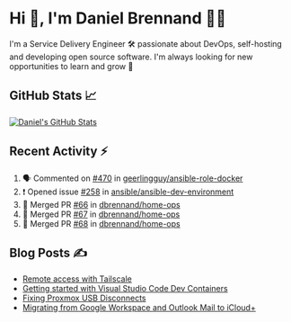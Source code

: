 # Hi 👋, I'm Daniel Brennand 👨‍💻

I'm a Service Delivery Engineer 🛠 passionate about DevOps, self-hosting and developing open source software. I'm always looking for new opportunities to learn and grow 🌱

## GitHub Stats 📈

[![Daniel's GitHub Stats](https://github-readme-stats.vercel.app/api?username=dbrennand&show_icons=true&count_private=true&hide_border=true&theme=dark)](https://github.com/anuraghazra/github-readme-stats)

## Recent Activity ⚡

<!--START_SECTION:activity-->
1. 🗣 Commented on [#470](https://github.com/geerlingguy/ansible-role-docker/issues/470#issuecomment-2419471448) in [geerlingguy/ansible-role-docker](https://github.com/geerlingguy/ansible-role-docker)
2. ❗ Opened issue [#258](https://github.com/ansible/ansible-dev-environment/issues/258) in [ansible/ansible-dev-environment](https://github.com/ansible/ansible-dev-environment)
3. 🎉 Merged PR [#66](https://github.com/dbrennand/home-ops/pull/66) in [dbrennand/home-ops](https://github.com/dbrennand/home-ops)
4. 🎉 Merged PR [#67](https://github.com/dbrennand/home-ops/pull/67) in [dbrennand/home-ops](https://github.com/dbrennand/home-ops)
5. 🎉 Merged PR [#68](https://github.com/dbrennand/home-ops/pull/68) in [dbrennand/home-ops](https://github.com/dbrennand/home-ops)
<!--END_SECTION:activity-->

## Blog Posts ✍

<!-- BLOG-POST-LIST:START -->
- [Remote access with Tailscale](https://danielbrennand.com/blog/tailscale/)
- [Getting started with Visual Studio Code Dev Containers](https://danielbrennand.com/blog/vscode-dev-containers/)
- [Fixing Proxmox USB Disconnects](https://danielbrennand.com/blog/proxmox-fix-usb-disconnect/)
- [Migrating from Google Workspace and Outlook Mail to iCloud+](https://danielbrennand.com/blog/google-outlook-to-icloud+/)
<!-- BLOG-POST-LIST:END -->
